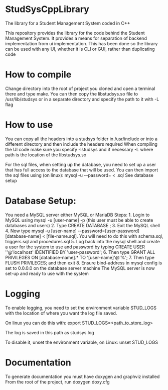 # StudSysCppLibrary
The library for a Student Management System coded in C++

This repository provides the library for the code behind the Student Management System. It provides a means for separation of backend implementation from ui implementation. This has been done so the library can be used with any UI, whether it is CLI or GUI, rather than duplicating code

# How to compile
Change directory into the root of project you cloned and open a terminal there and type make.
You can then copy the libstudsys.so file to /usr/lib/studsys or in a separate directory and specify the path to it with -L<path> flag

# How to use
You can copy all the headers into a studsys folder in /usr/include or into a different directory and then include the headers required
When compiling the UI code make sure you specify -lstudsys and if necessary -L<path> where path is the location of the libstudsys.so

For the sql files, when setting up the database, you need to set up a user that has full access to the database that will be used. You can then import the sql files using (on linux):
  mysql -u <user> --password=<password> <database-name> < <sql-file>.sql 
  See database setup

# Database Setup:
   You need a MySQL server either MySQL or MariaDB
   Steps:
       1. Login to MySQL using mysql -u [user-name] -p (this user must be able to create databases and users)
       2. Type CREATE DATABASE <database-name>;
       3. Exit the MySQL shell
       4. Now type mysql -u [user-name] --password=[user-password] [database-name] < [file-name.sql]. You will need to do this with schema.sql, triggers.sql and procedures.sql
       5. Log back into the mysql shell and create a user for the system to use and password by typing CREATE USER '<user-name>'@'localhost' IDENTIFIED BY 'user-password';
       6. Then type GRANT ALL PRIVILEGES ON [database-name].* TO '[user-name]'@'%';
       7. Then type FLUSH PRIVILEGES; and then exit
       8. Ensure bind-address in mysql config is set to 0.0.0.0 on the database server machine
   The MySQL server is now set-up and ready to use with the system

# Logging
To enable logging, you need to set the environment variable STUD_LOGS with the location of where you want the log file saved.

On linux you can do this with:
export STUD_LOGS=<path_to_store_log>

The log is saved in this path as studsys.log

To disable it, unset the environment variable, on Linux:
unset STUD_LOGS

# Documentation
To generate documentation you must have doxygen and graphviz installed
From the root of the project, run doxygen doxy.cfg

